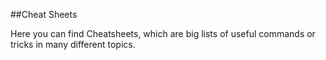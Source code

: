 ##Cheat Sheets

Here you can find Cheatsheets,
which are big lists of useful commands or tricks in many different topics.